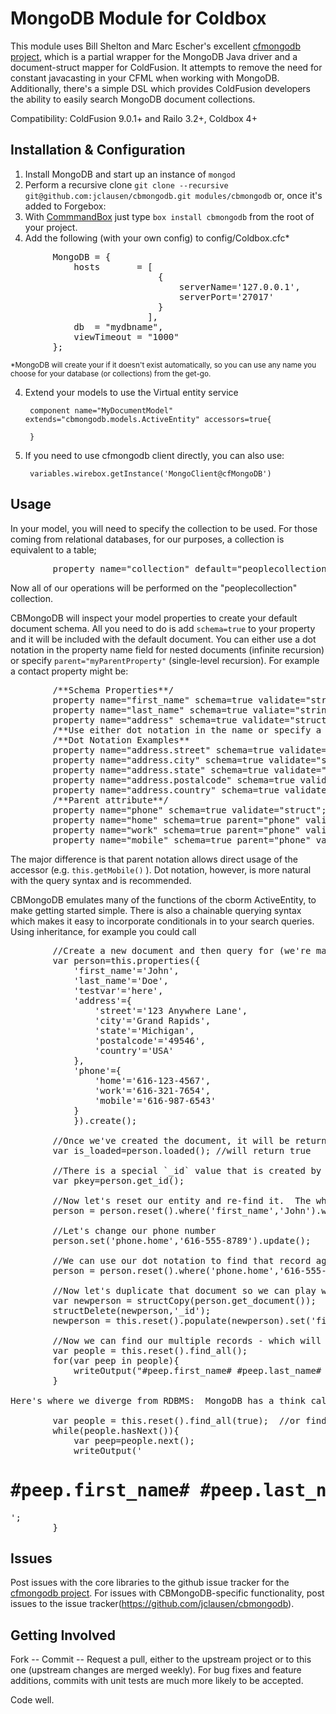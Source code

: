 MongoDB Module for Coldbox
==========================

This module uses Bill Shelton and Marc Escher's excellent [cfmongodb project](https://github.com/marcesher/cfmongodb), which is a partial wrapper for the MongoDB Java driver and a document-struct mapper for ColdFusion. It attempts to remove the need for constant javacasting in your CFML when working with MongoDB. Additionally, there's a simple DSL which provides ColdFusion developers the ability to easily search MongoDB document collections.

Compatibility: ColdFusion 9.0.1+ and Railo 3.2+, Coldbox 4+

Installation &amp; Configuration
--------------------------------

1. Install MongoDB and start up an instance of `mongod`
2. Perform a recursive clone `git clone --recursive git@github.com:jclausen/cbmongodb.git modules/cbmongodb` or, once it's added to Forgebox:
2. With [CommmandBox](http://www.ortussolutions.com/products/commandbox) just type `box install cbmongodb` from the root of your project.
3. Add the following (with your own config) to config/Coldbox.cfc*
	
<pre>
		MongoDB = {
			hosts		= [
							{
								serverName='127.0.0.1',
								serverPort='27017'
							}
						  ],
			db 	= "mydbname",
			viewTimeout	= "1000"
		};
</pre>

<small>*MongoDB will create your if it doesn't exist automatically, so you can use any name you choose for your database (or collections) from the get-go.</small>

4. Extend your models to use the Virtual entity service

		component name="MyDocumentModel" extends="cbmongodb.models.ActiveEntity" accessors=true{
		
		}


5. If you need to use cfmongodb client directly, you can also use:

		variables.wirebox.getInstance('MongoClient@cfMongoDB')
		
		



Usage
---------
In your model, you will need to specify the collection to be used.  For those coming from relational databases, for our purposes, a collection is equivalent to a table;
<pre>
		property name="collection" default="peoplecollection";
</pre>	
Now all of our operations will be performed on the "peoplecollection" collection.
	
CBMongoDB will inspect your model properties to create your default document schema.  All you need to do is add `schema=true` to your property and it will be included with the default document.  You can either use a dot notation in the property name field for nested documents (infinite recursion) or specify `parent="myParentProperty"` (single-level recursion).  For example a contact property might be:
<pre>
		/**Schema Properties**/
		property name="first_name" schema=true validate="string";
		property name="last_name" schema=true valiate="string";
		property name="address" schema=true validate="struct";
		/**Use either dot notation in the name or specify a 'parent' attribute as ways of creating nested documents**/
		/**Dot Notation Examples**
		property name="address.street" schema=true validate="string";
		property name="address.city" schema=true validate="string";
		property name="address.state" schema=true validate="string" length=2;
		property name="address.postalcode" schema=true validate="zipcode";
		property name="address.country" schema=true validate="string";
		/**Parent attribute**/
		property name="phone" schema=true validate="struct";
		property name="home" schema=true parent="phone" validate="telephone";
		property name="work" schema=true parent="phone" validate="telephone";
		property name="mobile" schema=true parent="phone" validate="telephone";
</pre>		
The major difference is that parent notation allows direct usage of the accessor (e.g. `this.getMobile()` ).  Dot notation, however, is more natural with the query syntax and is recommended.


CBMongoDB emulates many of the functions of the cborm ActiveEntity, to make getting started simple.  There is also a chainable querying syntax which makes it easy to incorporate conditionals in to your search queries.  Using inheritance, for example you could call
<pre>
		//Create a new document and then query for (we're maintaining case in this example, but it's not necessary if you've already mapped your schema properties)
		var person=this.properties({
			'first_name'='John',
			'last_name'='Doe',
			'testvar'='here',
			'address'={
				'street'='123 Anywhere Lane',
				'city'='Grand Rapids',
				'state'='Michigan',
				'postalcode'='49546',
				'country'='USA'
			},
			'phone'={
				'home'='616-123-4567',
				'work'='616-321-7654',
				'mobile'='616-987-6543'
			}
			}).create();

		//Once we've created the document, it will be returned as the active entity
		var is_loaded=person.loaded(); //will return true	
		
		//There is a special `_id` value that is created by MongoDB when the document is inserted.  This can serve as your "primary key" (e.g. - when you query for it directly, Mongo is super-duper fast):
		var pkey=person.get_id();
		
		//Now let's reset our entity and re-find it.  The where() method accepts either where('name','value') arguments or where('name','operator','value') - operators include =,!=,<,>,>=,<=,IN,EXISTS
		person = person.reset().where('first_name','John').where('last_name','Doe').find();
		
		//Let's change our phone number
		person.set('phone.home','616-555-8789').update();
		
		//We can use our dot notation to find that record again
		person = person.reset().where('phone.home','616-555-8789').find()
		
		//Now let's duplicate that document so we can play with multiple record sets
		var newperson = structCopy(person.get_document());
		structDelete(newperson,'_id');
		newperson = this.reset().populate(newperson).set('first_name','Jane').set('last_name','Doe').create();
		
		//Now we can find our multiple records - which will return an array (Note: I probably don't need to use reset(), but it's a good practice to clear any active query criteria from previous queries)
		var people = this.reset().find_all();	
		for(var peep in people){
			writeOutput("#peep.first_name# #peep.last_name# is in the house!");
		}

Here's where we diverge from RDBMS:  MongoDB has a think called a "cursor" on multiple record sets.  It is also super-duper fast (with some limitations) and, if you're going be returning a large number of documents, is the way to go.  If we use the "asCursor" argument in find_all([boolean asCursor]), we recevie the cursor back:

		var people = this.reset().find_all(true);  //or find_all(asCursor=true), if you're feeling verbose	
		while(people.hasNext()){
			var peep=people.next();
			writeOutput('<h1>#peep.first_name# #peep.last_name# is in the house!</h1>';
		}
</pre>	
		

Issues
--------------
Post issues with the core libraries to the github issue tracker for the [cfmongodb project](https://github.com/marcesher/cfmongodb). 
For issues with CBMongoDB-specific functionality, post issues to the issue tracker(https://github.com/jclausen/cbmongodb).


Getting Involved
----------------

Fork -- Commit -- Request a pull, either to the upstream project or to this one (upstream changes are merged weekly). For bug fixes and feature additions, commits with unit tests are much more likely to be accepted.

Code well.

